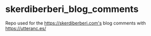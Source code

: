 # skerdiberberi_blog_comments
Repo used for the https://skerdiberberi.com's blog comments with https://utteranc.es/
